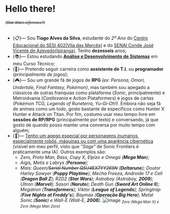 # Hello there!
###### <sub>~~(Star Wars reference?)~~</sub>

- {📋}— Sou **Tiago Alves da Silva**, estudante do _2º Ano_ do <ins>Centro Educacional do SESI 402(Vila das Mercês)</ins> e do <ins>SENAI Conde José Vicente de Azevedo(Ipiranga)</ins>. Tenho **dezesseis** anos;
- {📚}— Estou estudando <ins>**Análise e Desenvolvimento de Sistemas**</ins> em meu Curso Técnico;
- {👾}— Pretendo seguir carreira como **assistente de T.I.** ou **programador** *(principalmente de jogos)*;
- {🎮}— Sou um grande fã de jogos de **RPG** *(ex: Persona, Omori, Undertale, Final Fantasy, Pokémon)*, mas também sou apegado a clássicos de outras franquias como plataforma (*Sonic*, principalmente) e Metroidvania (*Castlevania* e Action Plataformers) e jogos de cartas *(Pokémon TCG, Legends of Runeterra, Yu-Gi-Oh!)*. Embora não seja fã de animes como um todo, gosto bastante de específicos como Hunter X Hunter e Attack on Titan. Por fim, costumo usar meu tempo livre em **sessões de RP/RPG** (principalmente por texto) e conversando, já que gosto de quando posso manter uma conversa por muito tempo com alguém;
- {🤖}— <ins>Tenho um apego especial por personagens inumanos, especialmente robôs, máquinas ou com uma aparência cibernética</ins> (visível em meu perfil, visto que *"Sage"* de Sonic Frontiers é praticamente uma IA). Outros exemplos são:
  - *Zero, Proto Man, Bass, Copy X, Elpizo e Omega (**Mega Man**);*
  - *Aigis, Metis e Labrys (**Persona**);*
  - *Mais: Queen/~~Serial Number Q5U4EX7YY2E9N~~ (**Deltarune**); Doutor Harley Sawyer (**Poppy Playtime**); Mecha Freeza, Androide 17 e Cell (**Dragon Ball Z**); R2D2 (**Star Wars**); Astroboy (Astroboy, **2009**); Ultron (**Marvel**); Sasori (**Naruto**); Death Gun (**Sword Art Online II**); Megatron (**Transformers**); Viktor (**League of Legends**); Springtrap (**Five Nights at Freddy's**); Baymax (**Operação Big Hero**); Metal Sonic (**Sonic**) e Wall-E (Wall-E, **2008**).*
![image](https://github.com/user-attachments/assets/3c2ca3c1-c2ab-45a4-8012-33b8fa4956f6)
<sub>*Zero (Mega Man X) e Zero (Mega Man Zero)*</sub>
